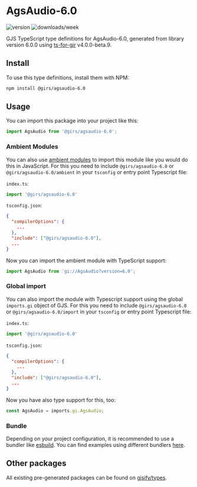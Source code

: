 
# AgsAudio-6.0

![version](https://img.shields.io/npm/v/@girs/agsaudio-6.0)
![downloads/week](https://img.shields.io/npm/dw/@girs/agsaudio-6.0)


GJS TypeScript type definitions for AgsAudio-6.0, generated from library version 6.0.0 using [ts-for-gir](https://github.com/gjsify/ts-for-gir) v4.0.0-beta.9.


## Install

To use this type definitions, install them with NPM:
```bash
npm install @girs/agsaudio-6.0
```

## Usage

You can import this package into your project like this:
```ts
import AgsAudio from '@girs/agsaudio-6.0';
```

### Ambient Modules

You can also use [ambient modules](https://github.com/gjsify/ts-for-gir/tree/main/packages/cli#ambient-modules) to import this module like you would do this in JavaScript.
For this you need to include `@girs/agsaudio-6.0` or `@girs/agsaudio-6.0/ambient` in your `tsconfig` or entry point Typescript file:

`index.ts`:
```ts
import '@girs/agsaudio-6.0'
```

`tsconfig.json`:
```json
{
  "compilerOptions": {
    ...
  },
  "include": ["@girs/agsaudio-6.0"],
  ...
}
```

Now you can import the ambient module with TypeScript support: 

```ts
import AgsAudio from 'gi://AgsAudio?version=6.0';
```

### Global import

You can also import the module with Typescript support using the global `imports.gi` object of GJS.
For this you need to include `@girs/agsaudio-6.0` or `@girs/agsaudio-6.0/import` in your `tsconfig` or entry point Typescript file:

`index.ts`:
```ts
import '@girs/agsaudio-6.0'
```

`tsconfig.json`:
```json
{
  "compilerOptions": {
    ...
  },
  "include": ["@girs/agsaudio-6.0"],
  ...
}
```

Now you have also type support for this, too:

```ts
const AgsAudio = imports.gi.AgsAudio;
```

### Bundle

Depending on your project configuration, it is recommended to use a bundler like [esbuild](https://esbuild.github.io/). You can find examples using different bundlers [here](https://github.com/gjsify/ts-for-gir/tree/main/examples).

## Other packages

All existing pre-generated packages can be found on [gjsify/types](https://github.com/gjsify/types).

